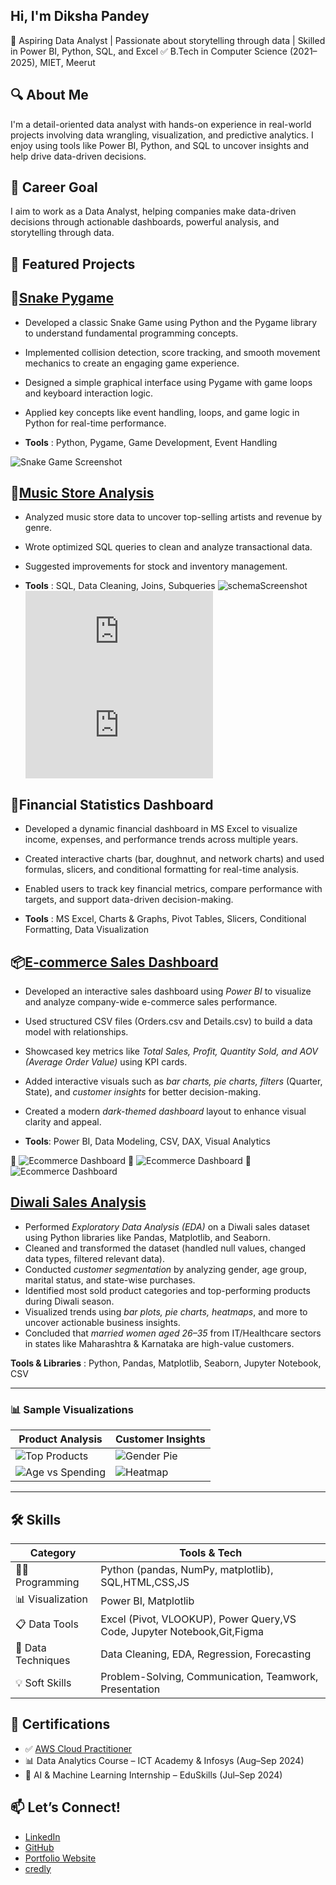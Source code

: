 ## Hi, I'm Diksha Pandey
🎯 Aspiring Data Analyst | Passionate about storytelling through data | Skilled in Power BI, Python, SQL, and Excel
✅ B.Tech in Computer Science (2021–2025), MIET, Meerut

## 🔍 About Me
I'm a detail-oriented data analyst with hands-on experience in real-world projects involving data wrangling, visualization, and predictive analytics. I enjoy using tools like Power BI, Python, and SQL to uncover insights and help drive data-driven decisions.

## 🚀 Career Goal
I aim to work as a Data Analyst, helping companies make data-driven decisions through actionable dashboards, powerful analysis, and storytelling through data.

## 💼 Featured Projects
## 🐍[Snake Pygame](https://github.com/dikshapandey08/SnakeGame)

- Developed a classic Snake Game using Python and the Pygame library to understand fundamental programming concepts.
- Implemented collision detection, score tracking, and smooth movement mechanics to create an engaging game experience.
- Designed a simple graphical interface using Pygame with game loops and keyboard interaction logic.
- Applied key concepts like event handling, loops, and game logic in Python for real-time performance.

 - **Tools** : Python, Pygame, Game Development, Event Handling

![Snake Game Screenshot](https://github.com/dikshapandey08/SnakeGame/blob/main/snake%20game%20screenshot.PNG)

## 🎵[Music Store Analysis](https://github.com/dikshapandey08/MusicStoreAnalysis)

- Analyzed music store data to uncover top-selling artists and revenue by genre.
- Wrote optimized SQL queries to clean and analyze transactional data.
- Suggested improvements for stock and inventory management.
  
- **Tools** : SQL, Data Cleaning, Joins, Subqueries
 ![schemaScreenshot](https://github.com/dikshapandey08/MusicStoreAnalysis/blob/main/Schema.png)
 ![analysis.sql](https://github.com/dikshapandey08/MusicStoreAnalysis/blob/main/analysis.sql)
 ![music-query.txt](https://github.com/dikshapandey08/MusicStoreAnalysis/blob/main/music-query.txt)


## 🧾Financial Statistics Dashboard
 
- Developed a dynamic financial dashboard in MS Excel to visualize income, expenses, and performance trends across multiple years.
- Created interactive charts (bar, doughnut, and network charts) and used formulas, slicers, and conditional formatting for real-time analysis.
- Enabled users to track key financial metrics, compare performance with targets, and support data-driven decision-making.

- **Tools** : MS Excel, Charts & Graphs, Pivot Tables, Slicers, Conditional Formatting, Data Visualization



## 📦[E-commerce Sales Dashboard](https://github.com/dikshapandey08/Ecommerce-Sales-Dashboard)

- Developed an interactive sales dashboard using *Power BI* to visualize and analyze company-wide e-commerce sales performance.
- Used structured CSV files (Orders.csv and Details.csv) to build a data model with relationships.
- Showcased key metrics like *Total Sales, Profit, Quantity Sold, and AOV (Average Order Value)* using KPI cards.
- Added interactive visuals such as *bar charts, pie charts, filters* (Quarter, State), and *customer insights* for better decision-making.
- Created a modern *dark-themed dashboard* layout to enhance visual clarity and appeal.

- **Tools**: Power BI, Data Modeling, CSV, DAX, Visual Analytics

📸 ![Ecommerce Dashboard](https://github.com/dikshapandey08/Ecommerce-Sales-Dashboard/blob/main/images%20-/dashboard_image_1.jpg)
📸 ![Ecommerce Dashboard](https://github.com/dikshapandey08/Ecommerce-Sales-Dashboard/blob/main/images%20-/dashboard_image_2.jpg)
📸 ![Ecommerce Dashboard](https://github.com/dikshapandey08/Ecommerce-Sales-Dashboard/blob/main/images%20-/dashboard_image_3.jpg)

## [Diwali Sales Analysis]()

- Performed *Exploratory Data Analysis (EDA)* on a Diwali sales dataset using Python libraries like Pandas, Matplotlib, and Seaborn.
- Cleaned and transformed the dataset (handled null values, changed data types, filtered relevant data).
- Conducted *customer segmentation* by analyzing gender, age group, marital status, and state-wise purchases.
- Identified most sold product categories and top-performing products during Diwali season.
- Visualized trends using *bar plots, pie charts, heatmaps*, and more to uncover actionable business insights.
- Concluded that *married women aged 26–35* from IT/Healthcare sectors in states like Maharashtra & Karnataka are high-value customers.

**Tools & Libraries** : Python, Pandas, Matplotlib, Seaborn, Jupyter Notebook, CSV

---

### 📊 Sample Visualizations

| Product Analysis                        | Customer Insights                        |
|----------------------------------------|------------------------------------------|
| ![Top Products]() | ![Gender Pie](images/gender_distribution.png) |
| ![Age vs Spending](images/age_sales.png) | ![Heatmap](images/correlation_heatmap.png) |

---



## 🛠 Skills

| Category       | Tools & Tech                                      |
|----------------|---------------------------------------------------|
| 👨‍💻 Programming   | Python (pandas, NumPy, matplotlib), SQL,HTML,CSS,JS             |
| 📊 Visualization | Power BI,  Matplotlib                     |
| 📋 Data Tools    | Excel (Pivot, VLOOKUP), Power Query,VS Code, Jupyter Notebook,Git,Figma               |
| 🧪 Data Techniques | Data Cleaning, EDA, Regression, Forecasting      |
| 💡 Soft Skills   | Problem-Solving, Communication, Teamwork, Presentation |


## 🧾 Certifications

- ✅ [AWS Cloud Practitioner](#)
- 📊 Data Analytics Course – ICT Academy & Infosys (Aug–Sep 2024)
- 🤖 AI & Machine Learning Internship – EduSkills (Jul–Sep 2024)

## 📫 Let’s Connect!

- [LinkedIn](https://www.linkedin.com/in/dikshapandey08/)
- [GitHub](https://github.com/dikshapandey08)
- [Portfolio Website]()
- [credly](https://www.credly.com/users/diksha-pandey.cc7e4aa1/badges#credly)
